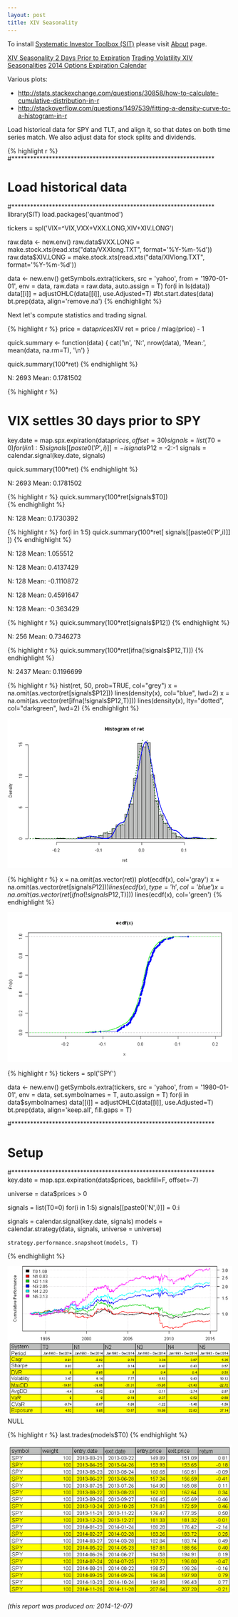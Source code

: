 ```yaml
---
layout: post
title: XIV Seasonality
---
```



To install [Systematic Investor Toolbox (SIT)](https://github.com/systematicinvestor/SIT) please visit [About](/about) page.




[XIV Seasonality  2 Days Prior to Expiration](https://evotrader.wordpress.com/2014/11/24/xiv-seasonality-2-days-prior-to-expiration/)
[Trading Volatility  XIV Seasonalities](http://webcache.googleusercontent.com/search?q=cache:3L-Llw_-f-AJ:www.tradingtheodds.com/2014/11/trading-volatility-xiv-seasonalities/+&cd=1&hl=en&ct=clnk)
[2014 Options Expiration Calendar](http://www.cboe.com/AboutCBOE/xcal2014.pdf)

Various plots:

* http://stats.stackexchange.com/questions/30858/how-to-calculate-cumulative-distribution-in-r
* http://stackoverflow.com/questions/1497539/fitting-a-density-curve-to-a-histogram-in-r



Load historical data for SPY and TLT, and align it, so that dates on both time series match. We also adjust data for stock splits and dividends.


{% highlight r %}
#*****************************************************************
# Load historical data
#*****************************************************************
library(SIT)
load.packages('quantmod')

tickers = spl('VIX=^VIX,VXX+VXX.LONG,XIV+XIV.LONG')

raw.data <- new.env()
    raw.data$VXX.LONG = make.stock.xts(read.xts("data/VXXlong.TXT", format='%Y-%m-%d'))
    raw.data$XIV.LONG = make.stock.xts(read.xts("data/XIVlong.TXT", format='%Y-%m-%d'))
    
data <- new.env()
getSymbols.extra(tickers, src = 'yahoo', from = '1970-01-01', env = data, raw.data = raw.data, auto.assign = T)
for(i in ls(data)) data[[i]] = adjustOHLC(data[[i]], use.Adjusted=T)
#bt.start.dates(data)
bt.prep(data, align='remove.na')
{% endhighlight %}

Next let's compute statistics and trading signal.

{% highlight r %}
price = data$prices$XIV
ret = price / mlag(price) - 1

quick.summary <- function(data) {
cat('\n', 'N:', nrow(data), 'Mean:', mean(data, na.rm=T), '\n')
}

quick.summary(100*ret)
{% endhighlight %}


 N: 2693 Mean: 0.1781502 


{% highlight r %}
# VIX settles 30 days prior to SPY
key.date = map.spx.expiration(data$prices, offset=30) 
signals = list(T0=0)
for(i in 1:5) signals[[paste0('P',i)]] = -i
signals$P12 = -2:-1
signals = calendar.signal(key.date, signals)
 
quick.summary(100*ret)
{% endhighlight %}


 N: 2693 Mean: 0.1781502 


{% highlight r %}
quick.summary(100*ret[signals$T0])    
{% endhighlight %}


 N: 128 Mean: 0.1730392 


{% highlight r %}
for(i in 1:5) 
quick.summary(100*ret[ signals[[paste0('P',i)]] ])
{% endhighlight %}


 N: 128 Mean: 1.055512 

 N: 128 Mean: 0.4137429 

 N: 128 Mean: -0.1110872 

 N: 128 Mean: 0.4591647 

 N: 128 Mean: -0.363429 


{% highlight r %}
quick.summary(100*ret[signals$P12])
{% endhighlight %}


 N: 256 Mean: 0.7346273 


{% highlight r %}
quick.summary(100*ret[ifna(!signals$P12,T)])
{% endhighlight %}


 N: 2437 Mean: 0.1196699 


{% highlight r %}
hist(ret, 50, prob=TRUE, col="grey")
x = na.omit(as.vector(ret[signals$P12]))
lines(density(x), col="blue", lwd=2)
x = na.omit(as.vector(ret[ifna(!signals$P12,T)]))
lines(density(x), lty="dotted", col="darkgreen", lwd=2) 
{% endhighlight %}

![plot of chunk plot-3](/public/images/2014-11-25-XIV-Seasonality/plot-3-1.png) 

{% highlight r %}
x = na.omit(as.vector(ret))
plot(ecdf(x), col='gray')
x = na.omit(as.vector(ret[signals$P12]))
lines(ecdf(x), type='h', col='blue')
x = na.omit(as.vector(ret[ifna(!signals$P12,T)]))
lines(ecdf(x), col='green')
{% endhighlight %}

![plot of chunk plot-3](/public/images/2014-11-25-XIV-Seasonality/plot-3-2.png) 

{% highlight r %}
tickers = spl('SPY')

data <- new.env()
getSymbols.extra(tickers, src = 'yahoo', from = '1980-01-01', env = data, set.symbolnames = T, auto.assign = T)
for(i in data$symbolnames) data[[i]] = adjustOHLC(data[[i]], use.Adjusted=T)
bt.prep(data, align='keep.all', fill.gaps = T)

#*****************************************************************
# Setup
#*****************************************************************
key.date = map.spx.expiration(data$prices, backfill=F, offset=-7)

universe = data$prices > 0

signals = list(T0=0)
for(i in 1:5) signals[[paste0('N',i)]] = 0:i

signals = calendar.signal(key.date, signals)
models = calendar.strategy(data, signals, universe = universe)
    
    strategy.performance.snapshoot(models, T)
{% endhighlight %}

![plot of chunk plot-3](/public/images/2014-11-25-XIV-Seasonality/plot-3-3.png) NULL


{% highlight r %}
    last.trades(models$T0)
{% endhighlight %}

![plot of chunk plot-3](/public/images/2014-11-25-XIV-Seasonality/plot-3-4.png) 




*(this report was produced on: 2014-12-07)*
